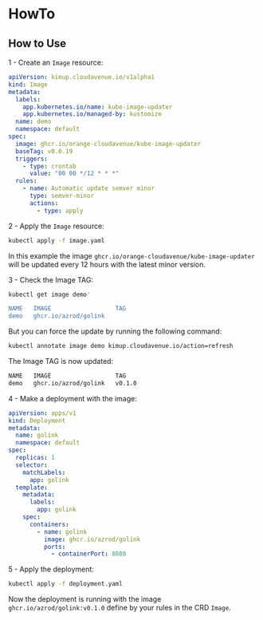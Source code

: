 # HowTo

## How to Use

1 - Create an `Image` resource:

```yaml
apiVersion: kimup.cloudavenue.io/v1alpha1
kind: Image
metadata:
  labels:
    app.kubernetes.io/name: kube-image-updater
    app.kubernetes.io/managed-by: kustomize
  name: demo
  namespace: default
spec:
  image: ghcr.io/orange-cloudavenue/kube-image-updater
  baseTag: v0.0.19
  triggers:
    - type: crontab
      value: "00 00 */12 * * *"
  rules:
    - name: Automatic update semver minor
      type: semver-minor
      actions:
        - type: apply
```

2 - Apply the `Image` resource:

```bash
kubectl apply -f image.yaml
```
In this example the image `ghcr.io/orange-cloudavenue/kube-image-updater` will be updated every 12 hours with the latest minor version.

3 - Check the Image TAG:

```bash
kubectl get image demo'

NAME   IMAGE                  TAG
demo   ghcr.io/azrod/golink   
```
But you can force the update by running the following command:

```bash
kubectl annotate image demo kimup.cloudavenue.io/action=refresh
```

The Image TAG is now updated:

```bash
NAME   IMAGE                  TAG
demo   ghcr.io/azrod/golink   v0.1.0
```

4 - Make a deployment with the image:

```yaml
apiVersion: apps/v1
kind: Deployment
metadata:
  name: golink
  namespace: default
spec:
  replicas: 1
  selector:
    matchLabels:
      app: golink
  template:
    metadata:
      labels:
        app: golink
    spec:
      containers:
        - name: golink
          image: ghcr.io/azrod/golink
          ports:
            - containerPort: 8080
```

5 - Apply the deployment:

```bash
kubectl apply -f deployment.yaml
```

Now the deployment is running with the image `ghcr.io/azrod/golink:v0.1.0` define by your rules in the CRD `Image`.


